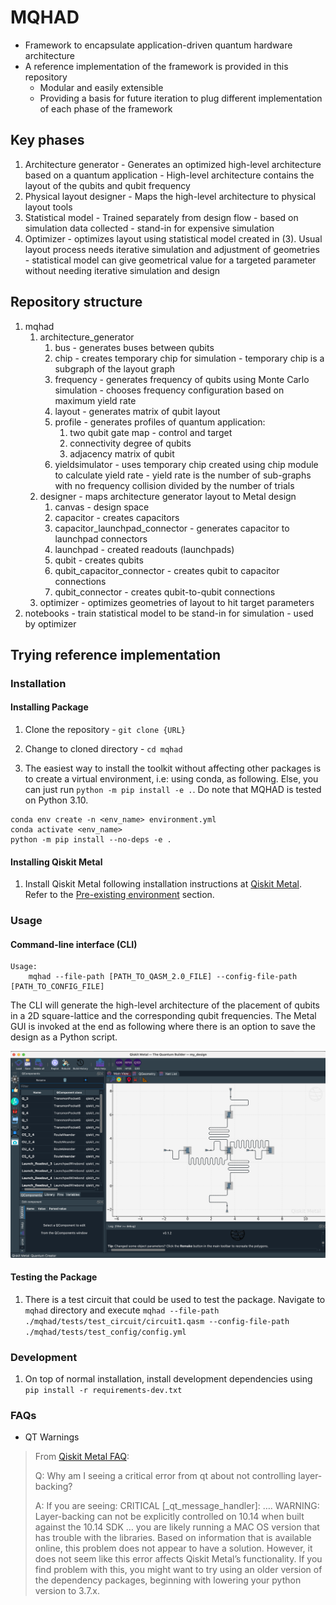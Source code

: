 # MQHAD

- Framework to encapsulate application-driven quantum hardware architecture
- A reference implementation of the framework is provided in this repository
  - Modular and easily extensible
  - Providing a basis for future iteration to plug different implementation of each phase of the framework
  
## Key phases

1. Architecture generator - Generates an optimized high-level architecture based on a quantum application - High-level architecture contains the layout of the qubits and qubit frequency
2. Physical layout designer - Maps the high-level architecture to physical layout tools
3. Statistical model - Trained separately from design flow - based on simulation data collected - stand-in for expensive simulation
4. Optimizer - optimizes layout using statistical model created in (3). Usual layout process needs iterative simulation and adjustment of geometries - statistical model can give geometrical value for a targeted parameter without needing iterative simulation and design

## Repository structure

1. mqhad
   1. architecture_generator
      1. bus - generates buses between qubits
      2. chip - creates temporary chip for simulation - temporary chip is a subgraph of the layout graph
      3. frequency - generates frequency of qubits using Monte Carlo simulation - chooses frequency configuration based on maximum yield rate
      4. layout - generates matrix of qubit layout
      5. profile - generates profiles of quantum application:
         1. two qubit gate map - control and target
         2. connectivity degree of qubits
         3. adjacency matrix of qubit
      6. yieldsimulator - uses temporary chip created using chip module to calculate yield rate - yield rate is the number of sub-graphs with no frequency collision divided by the number of trials
   2. designer - maps architecture generator layout to Metal design
      1. canvas - design space
      2. capacitor - creates capacitors
      3. capacitor_launchpad_connector - generates capacitor to launchpad connectors
      4. launchpad - created readouts (launchpads)
      5. qubit - creates qubits
      6. qubit_capacitor_connector - creates qubit to capacitor connections
      7. qubit_connector - creates qubit-to-qubit connections
   3. optimizer - optimizes geometries of layout to hit target parameters
2. notebooks - train statistical model to be stand-in for simulation - used by optimizer

## Trying reference implementation

### Installation

#### Installing Package

1. Clone the repository - `git clone {URL}`

2. Change to cloned directory - `cd mqhad`

3. The easiest way to install the toolkit without affecting other packages is to create a virtual environment, i.e: using conda, as following. Else, you can just run `python -m pip install -e .`. Do note that MQHAD is tested on Python 3.10.

```text
conda env create -n <env_name> environment.yml
conda activate <env_name>
python -m pip install --no-deps -e .
```

#### Installing Qiskit Metal

1. Install Qiskit Metal following installation instructions at [Qiskit Metal](https://qiskit.org/documentation/metal/installation.html). Refer to the [Pre-existing environment](https://qiskit.org/documentation/metal/installation.html#option-2-a-pre-existing-environment) section.

### Usage

#### Command-line interface (CLI)

```text
Usage:
    mqhad --file-path [PATH_TO_QASM_2.0_FILE] --config-file-path [PATH_TO_CONFIG_FILE]
```

The CLI will generate the high-level architecture of the placement of qubits in a 2D square-lattice and the corresponding qubit frequencies. The Metal GUI is invoked at the end as following where there is an option to save the design as a Python script.

![4_qubit_2D_square_lattice](docs/images/4_qubit_2D_square_lattice.png)

#### Testing the Package

1. There is a test circuit that could be used to test the package. Navigate to `mqhad` directory and execute `mqhad --file-path ./mqhad/tests/test_circuit/circuit1.qasm --config-file-path ./mqhad/tests/test_config/config.yml`

### Development

1. On top of normal installation, install development dependencies using `pip install -r requirements-dev.txt`

### FAQs

- QT Warnings

>From [Qiskit Metal FAQ](https://qiskit.org/documentation/metal/faq.html):
>
>Q: Why am I seeing a critical error from qt about not controlling layer-backing?
>
>A: If you are seeing: CRITICAL [_qt_message_handler]: …. WARNING: Layer-backing can not be explicitly controlled on 10.14 when built against the 10.14 SDK … you are likely running a MAC OS version that has trouble with the libraries. Based on information that is available online, this problem does not appear to have a solution. However, it does not seem like this error affects Qiskit Metal’s functionality. If you find problem with this, you might want to try using an older version of the dependency packages, beginning with lowering your python version to 3.7.x.
